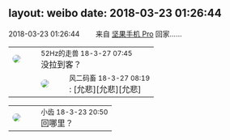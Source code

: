 layout: weibo
date: 2018-03-23 01:26:44
---
<meta name="referrer" content="no-referrer" />

2018-03-23 01:26:44  &nbsp;&nbsp;&nbsp;&nbsp;&nbsp;&nbsp; 来自 <a href="http://app.weibo.com/t/feed/Z4AgP" rel="nofollow">坚果手机 Pro</a>
回家…… ​​​

<table style="width: 100%;">
  <tr>
    <td style="width: 40px;"><img style="border-radius:50%" src="https://tva4.sinaimg.cn/crop.0.0.180.180.50/8beaf773jw1e8qgp5bmzyj2050050aa8.jpg?KID=imgbed,tva&Expires=1624466381&ssig=5ymquCy6Nr"></td>
    <td colspan="2"><small>52Hz的走兽 18-3-27 07:45</small><br/>没拉到客？</td>
  </tr>
  <tr>
    <td/>
    <td style="width: 40px;"><img style="border-radius:50%" src="https://tva3.sinaimg.cn/crop.0.0.639.639.50/6d2a6003jw8f3idy69w2gj20hs0hrt9g.jpg?KID=imgbed,tva&Expires=1624466381&ssig=se03AypxNs"></td>
    <td><small>风二码畜 18-3-27 08:19</small><br/>: [允悲][允悲][允悲]</td>
  </tr>
</table>

<table style="width: 100%;">
  <tr>
    <td style="width: 40px;"><img style="border-radius:50%" src="https://tva3.sinaimg.cn/crop.0.0.480.480.50/4d4bc111jw8ejj3t36gwaj20dc0dc769.jpg?KID=imgbed,tva&Expires=1624466381&ssig=vgTVU4ebjB"></td>
    <td colspan="2"><small>小齿 18-3-23 20:50</small><br/>回哪里？</td>
  </tr>
</table>
